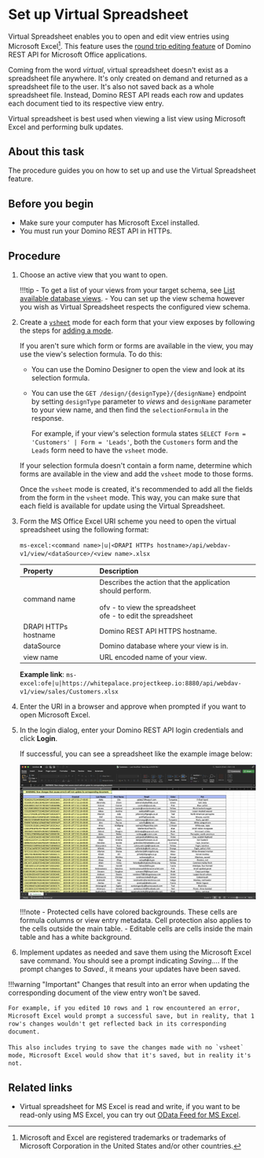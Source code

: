 # Set up Virtual Spreadsheet

Virtual Spreadsheet enables you to open and edit view entries using Microsoft Excel[^1]. This feature uses the [round trip editing feature](roundtrip.md) of Domino REST API for Microsoft Office applications.

[^1]: Microsoft and Excel are registered trademarks or trademarks of Microsoft Corporation in the United States and/or other countries.

Coming from the word *virtual*, virtual spreadsheet doesn't exist as a spreadsheet file anywhere. It's only created on demand and returned as a spreadsheet file to the user. It's also not saved back as a whole spreadsheet file. Instead, Domino REST API reads each row and updates each document tied to its respective view entry.

Virtual spreadsheet is best used when viewing a list view using Microsoft Excel and performing bulk updates.

## About this task

The procedure guides you on how to set up and use the Virtual Spreadsheet feature.

## Before you begin

- Make sure your computer has Microsoft Excel installed.
- You must run your Domino REST API in HTTPs.

## Procedure

1. Choose an active view that you want to open.

    !!!tip
        - To get a list of your views from your target schema, see [List available database views](../../references/usingwebui/schemaui.md#list-available-database-views).
        - You can set up the view schema however you wish as Virtual Spreadsheet respects the configured view schema.

2. Create a [`vsheet`](../../references/usingdominorestapi/modenames.md#vsheet) mode for each form that your view exposes by following the steps for [adding a mode](../../references/usingwebui/schemaui.md#add-a-mode).

    If you aren't sure which form or forms are available in the view, you may use the view's selection formula. To do this:

    - You can use the Domino Designer to open the view and look at its selection formula.
    - You can use the `GET /design/{designType}/{designName}` endpoint by setting `designType` parameter to *views* and `designName` parameter to your view name, and then find the `selectionFormula` in the response.

        For example, if your view's selection formula states `SELECT Form = 'Customers' | Form = 'Leads'`, both the `Customers` form and the `Leads` form need to have the `vsheet` mode.  

    If your selection formula doesn't contain a form name, determine which forms are available in the view and add the `vsheet` mode to those forms.

    Once the `vsheet` mode is created, it's recommended to add all the fields from the form in the `vsheet` mode. This way, you can make sure that each field is available for update using the Virtual Spreadsheet.

3. Form the MS Office Excel URI scheme you need to open the virtual spreadsheet using the following format:

    `ms-excel:<command name>|u|<DRAPI HTTPs hostname>/api/webdav-v1/view/<dataSource>/<view name>.xlsx`

    | Property             | Description                                                                                                                             |
    |----------------------|-----------------------------------------------------------------------------------------------------------------------------------------|
    | command name         | Describes the action that the application should perform.<br><br>ofv - to view the spreadsheet<br>ofe - to edit the spreadsheet |
    | DRAPI HTTPs hostname | Domino REST API HTTPS hostname.                                                                                                         |
    | dataSource           | Domino database where your view is in.                                                                                                  |
    | view name            | URL encoded name of your view.                                                                                                        |

    **Example link**:
    `ms-excel:ofe|u|https://whitepalace.projectkeep.io:8880/api/webdav-v1/view/sales/Customers.xlsx`

4. Enter the URI in a browser and approve when prompted if you want to open Microsoft Excel.
5. In the login dialog, enter your Domino REST API login credentials and click **Login**.

    If successful, you can see a spreadsheet like the example image below:

    ![Virtual Spreadsheet in MS Excel](../../assets/images/VirtualSpreadsheet.png)

    !!!note
        - Protected cells have colored backgrounds. These cells are formula columns or view entry metadata. Cell protection also applies to the cells outside the main table.
        - Editable cells are cells inside the main table and has a white background.

6. Implement updates as needed and save them using the Microsoft Excel save command. You should see a prompt indicating *Saving...*. If the prompt changes to *Saved.*, it means your updates have been saved.

!!!warning "Important"
    Changes that result into an error when updating the corresponding document of the view entry won't be saved.

    For example, if you edited 10 rows and 1 row encountered an error, Microsoft Excel would prompt a successful save, but in reality, that 1 row's changes wouldn't get reflected back in its corresponding document.

    This also includes trying to save the changes made with no `vsheet` mode, Microsoft Excel would show that it's saved, but in reality it's not.

## Related links

- Virtual spreadsheet for MS Excel is read and write, if you want to be read-only using MS Excel, you can try out [OData Feed for MS Excel](../../tutorial/odata/excel.md).
